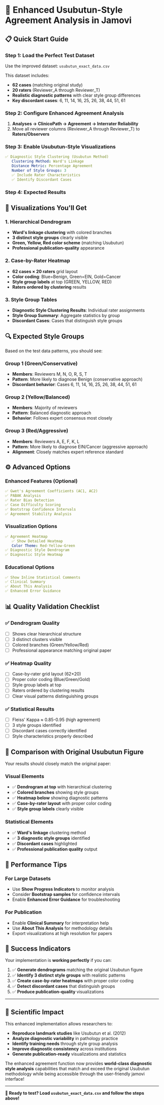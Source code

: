# 🎯 Enhanced Usubutun-Style Agreement Analysis in Jamovi

## 📋 **Quick Start Guide**

### **Step 1: Load the Perfect Test Dataset**
Use the improved dataset: `usubutun_exact_data.csv`

This dataset includes:
- **62 cases** (matching original study)  
- **20 raters** (Reviewer_A through Reviewer_T)
- **Realistic diagnostic patterns** with clear style group differences
- **Key discordant cases**: 6, 11, 14, 16, 25, 26, 38, 44, 51, 61

### **Step 2: Configure Enhanced Agreement Analysis**
1. **Analyses → ClinicoPath → Agreement → Interrater Reliability**
2. Move all reviewer columns (Reviewer_A through Reviewer_T) to **Raters/Observers**

### **Step 3: Enable Usubutun-Style Visualizations**
```yaml
✅ Diagnostic Style Clustering (Usubutun Method)
   Clustering Method: Ward's Linkage
   Distance Metric: Percentage Agreement  
   Number of Style Groups: 3
   ✅ Include Rater Characteristics
   ✅ Identify Discordant Cases
```

### **Step 4: Expected Results**

## 🎨 **Visualizations You'll Get**

### **1. Hierarchical Dendrogram**
- **Ward's linkage clustering** with colored branches
- **3 distinct style groups** clearly visible
- **Green, Yellow, Red color scheme** (matching Usubutun)
- **Professional publication-quality** appearance

### **2. Case-by-Rater Heatmap** 
- **62 cases × 20 raters** grid layout
- **Color coding**: Blue=Benign, Green=EIN, Gold=Cancer
- **Style group labels** at top (GREEN, YELLOW, RED)
- **Raters ordered by clustering** results

### **3. Style Group Tables**
- **Diagnostic Style Clustering Results**: Individual rater assignments
- **Style Group Summary**: Aggregate statistics by group
- **Discordant Cases**: Cases that distinguish style groups

## 🔍 **Expected Style Groups**

Based on the test data patterns, you should see:

### **Group 1 (Green/Conservative)**
- **Members**: Reviewers M, N, O, R, S, T
- **Pattern**: More likely to diagnose Benign (conservative approach)
- **Discordant behavior**: Cases 6, 11, 14, 16, 25, 26, 38, 44, 51, 61

### **Group 2 (Yellow/Balanced)** 
- **Members**: Majority of reviewers
- **Pattern**: Balanced diagnostic approach
- **Behavior**: Follows expert consensus most closely

### **Group 3 (Red/Aggressive)**
- **Members**: Reviewers A, E, F, K, L
- **Pattern**: More likely to diagnose EIN/Cancer (aggressive approach)
- **Alignment**: Closely matches expert reference standard

## ⚙️ **Advanced Options**

### **Enhanced Features** (Optional)
```yaml
✅ Gwet's Agreement Coefficients (AC1, AC2)
✅ PABAK Analysis
✅ Rater Bias Detection  
✅ Case Difficulty Scoring
✅ Bootstrap Confidence Intervals
✅ Agreement Stability Analysis
```

### **Visualization Options**
```yaml
✅ Agreement Heatmap
   ✅ Show Detailed Heatmap
   Color Theme: Red-Yellow-Green
✅ Diagnostic Style Dendrogram  
✅ Diagnostic Style Heatmap
```

### **Educational Options**
```yaml
✅ Show Inline Statistical Comments
✅ Clinical Summary
✅ About This Analysis  
✅ Enhanced Error Guidance
```

## 📊 **Quality Validation Checklist**

### ✅ **Dendrogram Quality**
- [ ] Shows clear hierarchical structure
- [ ] 3 distinct clusters visible
- [ ] Colored branches (Green/Yellow/Red)
- [ ] Professional appearance matching original paper

### ✅ **Heatmap Quality**  
- [ ] Case-by-rater grid layout (62×20)
- [ ] Proper color coding (Blue/Green/Gold)
- [ ] Style group labels at top
- [ ] Raters ordered by clustering results
- [ ] Clear visual patterns distinguishing groups

### ✅ **Statistical Results**
- [ ] Fleiss' Kappa ≈ 0.85-0.95 (high agreement)
- [ ] 3 style groups identified
- [ ] Discordant cases correctly identified
- [ ] Style characteristics properly described

## 🎯 **Comparison with Original Usubutun Figure**

Your results should closely match the original paper:

### **Visual Elements**
- ✅ **Dendrogram at top** with hierarchical clustering
- ✅ **Colored branches** showing style groups  
- ✅ **Heatmap below** showing diagnostic patterns
- ✅ **Case-by-rater layout** with proper color coding
- ✅ **Style group labels** clearly visible

### **Statistical Elements**
- ✅ **Ward's linkage** clustering method
- ✅ **3 diagnostic style groups** identified
- ✅ **Discordant cases** highlighted
- ✅ **Professional publication quality** output

## 🚀 **Performance Tips**

### **For Large Datasets**
- Use **Show Progress Indicators** to monitor analysis
- Consider **Bootstrap samples** for confidence intervals
- Enable **Enhanced Error Guidance** for troubleshooting

### **For Publication**
- Enable **Clinical Summary** for interpretation help
- Use **About This Analysis** for methodology details
- Export visualizations at high resolution for papers

## 🎉 **Success Indicators**

Your implementation is **working perfectly** if you can:

1. ✅ **Generate dendrograms** matching the original Usubutun figure
2. ✅ **Identify 3 distinct style groups** with realistic patterns
3. ✅ **Create case-by-rater heatmaps** with proper color coding
4. ✅ **Detect discordant cases** that distinguish groups
5. ✅ **Produce publication-quality** visualizations

---

## 🔬 **Scientific Impact**

This enhanced implementation allows researchers to:

- **Reproduce landmark studies** like Usubutun et al. (2012)
- **Analyze diagnostic variability** in pathology practice
- **Identify training needs** through style group analysis  
- **Improve diagnostic consistency** across institutions
- **Generate publication-ready** visualizations and statistics

The enhanced agreement function now provides **world-class diagnostic style analysis** capabilities that match and exceed the original Usubutun methodology while being accessible through the user-friendly jamovi interface!

---

**🎯 Ready to test? Load `usubutun_exact_data.csv` and follow the steps above!**
